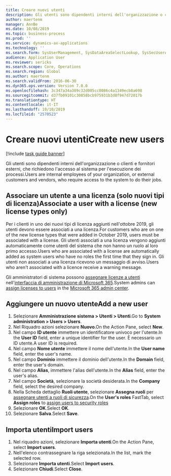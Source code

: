 ```yaml
---
title: Creare nuovi utenti
description: Gli utenti sono dipendenti interni dell'organizzazione o clienti e fornitori esterni, che richiedono l'accesso al sistema per l'esecuzione dei processi.
author: maertenm
manager: AnnBe
ms.date: 10/08/2019
ms.topic: business-process
ms.prod: ''
ms.service: dynamics-ax-applications
ms.technology: ''
ms.search.form: SysUserManagement, SysDataAreaSelectLookup, SysSecUserAddRoles, SysUserMSODSUserImport
audience: Application User
ms.reviewer: sericks
ms.search.scope: Core, Operations
ms.search.region: Global
ms.author: maertenm
ms.search.validFrom: 2016-06-30
ms.dyn365.ops.version: Version 7.0.0
ms.openlocfilehash: 3c347a34a389c32d005cc8086c4a1349ecb8a698
ms.sourcegitcommit: d37fb09101c30858bcb975931b3d8f947d72017b
ms.translationtype: HT
ms.contentlocale: it-IT
ms.lasthandoff: 10/10/2019
ms.locfileid: "2570523"
---
```

# <a name="create-new-users"></a><span data-ttu-id="9eb6c-103">Creare nuovi utenti</span><span class="sxs-lookup"><span data-stu-id="9eb6c-103">Create new users</span></span>

[!include [task guide banner](../../includes/task-guide-banner.md)]

<span data-ttu-id="9eb6c-104">Gli utenti sono dipendenti interni dell'organizzazione o clienti e fornitori esterni, che richiedono l'accesso al sistema per l'esecuzione dei processi.</span><span class="sxs-lookup"><span data-stu-id="9eb6c-104">Users are internal employees of your organization, or external customers and vendors, who require access to the system to do their jobs.</span></span>

## <a name="associate-a-user-with-a-license-new-license-types-only"></a><span data-ttu-id="9eb6c-105">Associare un utente a una licenza (solo nuovi tipi di licenza)</span><span class="sxs-lookup"><span data-stu-id="9eb6c-105">Associate a user with a license (new license types only)</span></span>
<span data-ttu-id="9eb6c-106">Per i clienti in uno dei nuovi tipi di licenza aggiunti nell'ottobre 2019, gli utenti devono essere associati a una licenza.</span><span class="sxs-lookup"><span data-stu-id="9eb6c-106">For customers who are on one of the new license types that were added in October 2019, users must be associated with a license.</span></span> <span data-ttu-id="9eb6c-107">Gli utenti associati a una licenza vengono aggiunti automaticamente come utenti del sistema che non hanno un ruolo al loro primo accesso.</span><span class="sxs-lookup"><span data-stu-id="9eb6c-107">Users who are associated with a license are automatically added as system users who have no roles the first time that they sign in.</span></span> <span data-ttu-id="9eb6c-108">Gli utenti non associati a una licenza ricevono un messaggio di avviso.</span><span class="sxs-lookup"><span data-stu-id="9eb6c-108">Users who aren't associated with a licence receive a warning message.</span></span>

<span data-ttu-id="9eb6c-109">Gli amministratori di sistema possono [assegnare licenze a utenti](https://docs.microsoft.com/office365/admin/admin-overview/about-the-admin-center?view=o365-worldwide) nell'[interfaccia di amministrazione di Microsoft 365](https://docs.microsoft.com/office365/admin/subscriptions-and-billing/assign-licenses-to-users?view=o365-worldwide).</span><span class="sxs-lookup"><span data-stu-id="9eb6c-109">System admins can [assign licenses to users](https://docs.microsoft.com/office365/admin/subscriptions-and-billing/assign-licenses-to-users?view=o365-worldwide) in the [Microsoft 365 admin center](https://docs.microsoft.com/office365/admin/admin-overview/about-the-admin-center?view=o365-worldwide).</span></span>

## <a name="add-a-new-user"></a><span data-ttu-id="9eb6c-110">Aggiungere un nuovo utente</span><span class="sxs-lookup"><span data-stu-id="9eb6c-110">Add a new user</span></span>
1. <span data-ttu-id="9eb6c-111">Selezionare **Amministrazione sistema \> Utenti \> Utenti**.</span><span class="sxs-lookup"><span data-stu-id="9eb6c-111">Go to **System administration \> Users \> Users**.</span></span>
2. <span data-ttu-id="9eb6c-112">Nel Riquadro azioni selezionare **Nuovo**.</span><span class="sxs-lookup"><span data-stu-id="9eb6c-112">On the Action Pane, select **New**.</span></span>
3. <span data-ttu-id="9eb6c-113">Nel campo **ID utente** immettere un identificatore univoco per l'utente.</span><span class="sxs-lookup"><span data-stu-id="9eb6c-113">In the **User ID** field, enter a unique identifier for the user.</span></span> <span data-ttu-id="9eb6c-114">È necessario un ID utente.</span><span class="sxs-lookup"><span data-stu-id="9eb6c-114">A user ID is required.</span></span>  
4. <span data-ttu-id="9eb6c-115">Nel campo **Nome utente** immettere il nome dell'utente.</span><span class="sxs-lookup"><span data-stu-id="9eb6c-115">In the **User name** field, enter the user's name.</span></span>  
5. <span data-ttu-id="9eb6c-116">Nel campo **Dominio** immettere il dominio dell'utente.</span><span class="sxs-lookup"><span data-stu-id="9eb6c-116">In the **Domain** field, enter the user's domain.</span></span>  
6. <span data-ttu-id="9eb6c-117">Nel campo **Alias**, immettere l'alias dell'utente.</span><span class="sxs-lookup"><span data-stu-id="9eb6c-117">In the **Alias** field, enter the user's alias.</span></span>  
7. <span data-ttu-id="9eb6c-118">Nel campo **Società**, selezionare la società desiderata.</span><span class="sxs-lookup"><span data-stu-id="9eb6c-118">In the **Company** field, select the desired company.</span></span> 
8. <span data-ttu-id="9eb6c-119">Nella Scheda dettaglio **Ruoli utente**, selezionare **Assegna ruoli** per [assegnare utenti a ruoli di sicurezza](assign-users-security-roles.md).</span><span class="sxs-lookup"><span data-stu-id="9eb6c-119">On the **User's roles** FastTab, select **Assign roles** to [assign users to security roles](assign-users-security-roles.md)</span></span>
9. <span data-ttu-id="9eb6c-120">Selezionare **OK**.</span><span class="sxs-lookup"><span data-stu-id="9eb6c-120">Select **OK**.</span></span>
10. <span data-ttu-id="9eb6c-121">Selezionare **Salva**.</span><span class="sxs-lookup"><span data-stu-id="9eb6c-121">Select **Save**.</span></span>

## <a name="import-users"></a><span data-ttu-id="9eb6c-122">Importa utenti</span><span class="sxs-lookup"><span data-stu-id="9eb6c-122">Import users</span></span>
1. <span data-ttu-id="9eb6c-123">Nel riquadro azioni, selezionare **Importa utenti**.</span><span class="sxs-lookup"><span data-stu-id="9eb6c-123">On the Action Pane, select **Import users**.</span></span>
2. <span data-ttu-id="9eb6c-124">Nell'elenco contrassegnare la riga selezionata.</span><span class="sxs-lookup"><span data-stu-id="9eb6c-124">In the list, mark the selected row.</span></span>
3. <span data-ttu-id="9eb6c-125">Selezionare **Importa utenti**.</span><span class="sxs-lookup"><span data-stu-id="9eb6c-125">Select **Import users**.</span></span>
4. <span data-ttu-id="9eb6c-126">Selezionare **Chiudi**.</span><span class="sxs-lookup"><span data-stu-id="9eb6c-126">Select **Close**.</span></span>

